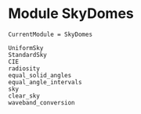 
# Module SkyDomes

```@meta
CurrentModule = SkyDomes
```

```@docs
UniformSky
StandardSky
CIE
radiosity
equal_solid_angles
equal_angle_intervals
sky
clear_sky
waveband_conversion
```
